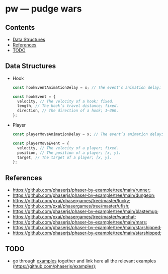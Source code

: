# pw — pudge wars

## Contents

- [Data Structures](#data-structures)
- [References](#references)
- [TODO](#todo)

## Data Structures

- Hook

  ```ts
  const hookEventAnimationDelay = x; // The event’s animation delay; constant.

  const hookEvent = {
    velocity, // The velocity of a hook; fixed.
    length, // The hook’s travel distance; fixed.
    direction, // The direction of a hook; 1–360.
  };
  ```

- Player

  ```ts
  const playerMoveAnimationDelay = x; // The event’s animation delay; constant.

  const playerMoveEvent = {
    velocity, // The velocity of a player; fixed.
    position, // The position of a player; [x, y].
    target, // The target of a player; [x, y].
  };
  ```

## References

- https://github.com/phaserjs/phaser-by-example/tree/main/runner;
- https://github.com/phaserjs/phaser-by-example/tree/main/dungeon;
- https://github.com/pxai/phasergames/tree/master/lucky;
- https://github.com/pxai/phasergames/tree/master/ufish;
- https://github.com/phaserjs/phaser-by-example/tree/main/blastemup;
- https://github.com/pxai/phasergames/tree/master/warchat;
- https://github.com/phaserjs/phaser-by-example/tree/main/mars;
- https://github.com/phaserjs/phaser-by-example/tree/main/starshipped;
- https://github.com/phaserjs/phaser-by-example/tree/main/starshipped;

## TODO

- go through [examples](labs.phaser.io/index.html) together and link here all
  the relevant examples (https://github.com/phaserjs/examples);
